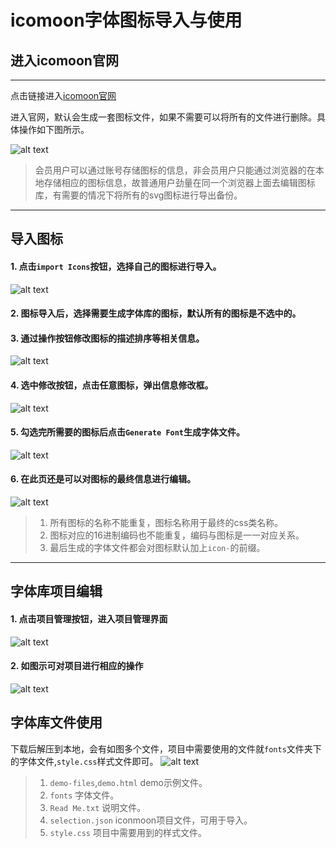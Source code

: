 icomoon字体图标导入与使用
===

## 进入icomoon官网
------

点击链接进入[icomoon官网](https://icomoon.io/app/#/select)

进入官网，默认会生成一套图标文件，如果不需要可以将所有的文件进行删除。具体操作如下图所示。

![alt text](https://github.com/moshang-xc/gitskills/blob/master/share/step1.jpg)

> 会员用户可以通过账号存储图标的信息，非会员用户只能通过浏览器的在本地存储相应的图标信息，故普通用户劲量在同一个浏览器上面去编辑图标库，有需要的情况下将所有的svg图标进行导出备份。

---

## 导入图标

#### 1. 点击`import Icons`按钮，选择自己的图标进行导入。
![alt text](https://github.com/moshang-xc/gitskills/blob/master/share/step2.jpg)

#### 2. 图标导入后，选择需要生成字体库的图标，默认所有的图标是不选中的。

#### 3. 通过操作按钮修改图标的描述排序等相关信息。
![alt text](https://github.com/moshang-xc/gitskills/blob/master/share/step3.jpg)

#### 4. 选中修改按钮，点击任意图标，弹出信息修改框。
![alt text](https://github.com/moshang-xc/gitskills/blob/master/share/step4.jpg)

#### 5. 勾选完所需要的图标后点击`Generate Font`生成字体文件。
![alt text](https://github.com/moshang-xc/gitskills/blob/master/share/step5.jpg)

#### 6. 在此页还是可以对图标的最终信息进行编辑。
![alt text](https://github.com/moshang-xc/gitskills/blob/master/share/step6.jpg)

> 1. 所有图标的名称不能重复，图标名称用于最终的css类名称。
> 2. 图标对应的16进制编码也不能重复，编码与图标是一一对应关系。
> 3. 最后生成的字体文件都会对图标默认加上`icon-`的前缀。

---

## 字体库项目编辑

#### 1. 点击项目管理按钮，进入项目管理界面
![alt text](https://github.com/moshang-xc/gitskills/blob/master/share/step7.jpg)

#### 2. 如图示可对项目进行相应的操作
![alt text](https://github.com/moshang-xc/gitskills/blob/master/share/step8.jpg)

## 字体库文件使用
下载后解压到本地，会有如图多个文件，项目中需要使用的文件就`fonts`文件夹下的字体文件,`style.css`样式文件即可。
![alt text](https://github.com/moshang-xc/gitskills/blob/master/share/step9.jpg)

> 1. `demo-files`,`demo.html` demo示例文件。
> 2. `fonts` 字体文件。
> 3. `Read Me.txt` 说明文件。
> 4. `selection.json` iconmoon项目文件，可用于导入。
> 5. `style.css` 项目中需要用到的样式文件。
